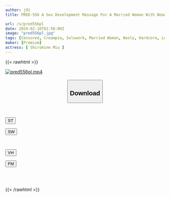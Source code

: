```yaml
---
author: j91
title: PRED-556 A Sex Development Massage For A Married Woman With Beautiful Legs Who Wants To Become Beautiful. Her Big Ass, Shaking Legs, Convulsions And Acme, Making Her Impregnate And Cum Over And Over Again. Shiramine Miu

url: /v/pred556pl
date: 2024-02-16T01:50:00Z
image: "pred556pl.jpg"
tags: [Censored, Creampie, Solowork, Married Woman, Nasty, Hardcore, Lotion, Huge Butt	]
maker: [Premium]
actress: [ Shiromine Miu ]
---
```



{{< rawhtml >}}

<div class="video" data-videoid="lgQQbQPxerU7pql">
    <a href="javascript:;">
        <img src="/v/pred556pl/pred556pl.jpg" width="WIDTH" height="HEIGHT" alt="pred556pl.mp4" loading="lazy">
    </a>
</div>

<script type="text/javascript" src="https://j91.asia/asset/on-demand-st.js"></script>

<br>
  <link rel="stylesheet" href="https://j91.asia/asset/bs5.css">
  
  <center>
  <button class="btn btn-primary" type="button" data-bs-toggle="collapse" data-bs-target=".multi-collapse" aria-expanded="false" aria-controls="multiCollapseExample1 multiCollapseExample2"><h2>Download</h2></button></center>
</p>
<div class="row">
  <div class="col">
    <div class="collapse multi-collapse" id="multiCollapseExample1">
      <div class="card card-body">
	      	      <br>
<div class="buttons">  
<p><a href="https://streamtape.to/v/lgQQbQPxerU7pql" target="_blank"><button class="btn-hover color-3"><i class="fa fa-download"></i> ST</button></a></p>
<p><a href="https://cdnwish.com/xnojphm7ev5b" target="_blank"><button class="btn-hover color-2"><i class="fa fa-download"></i> SW</button></a></p></div>
    </div>
  </div>
</div>
  <div class="col">
    <div class="collapse multi-collapse" id="multiCollapseExample2">
      <div class="card card-body">
	      <br>
<div class="buttons">
<p><a href="javascript:;" target="_blank"><button class="btn-hover color-9"><i class="fa fa-download"></i> VH</button></a></p>
<p><a href="javascript:;"><button class="btn-hover color-8"><i class="fa fa-download"></i> FM</button></a></p></div>
<br><br>
      </div>
    </div>
  </div>
</div>

{{< /rawhtml >}}